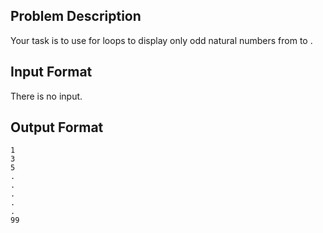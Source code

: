 ## Problem Description

Your task is to use for loops to display only odd natural numbers from  to .

## Input Format

There is no input.


## Output Format

```
1
3
5
.
.
.
.
.
99 
```